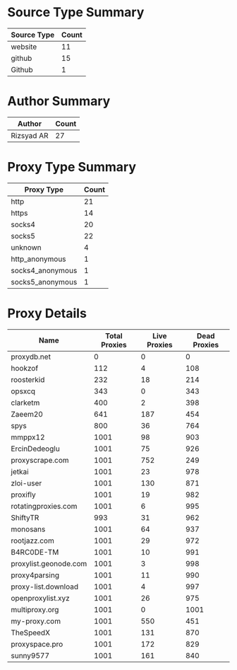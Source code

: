 # Source Type Summary

| Source Type | Count |
|-------------|-------|
| website | 11 |
| github | 15 |
| Github | 1 |


# Author Summary

| Author | Count |
|--------|-------|
| Rizsyad AR | 27 |


# Proxy Type Summary

| Proxy Type | Count |
|------------|-------|
| http | 21 |
| https | 14 |
| socks4 | 20 |
| socks5 | 22 |
| unknown | 4 |
| http_anonymous | 1 |
| socks4_anonymous | 1 |
| socks5_anonymous | 1 |


# Proxy Details

| Name | Total Proxies | Live Proxies | Dead Proxies |
|------|---------------|--------------|---------------|
| proxydb.net | 0 | 0 | 0 |
| hookzof | 112 | 4 | 108 |
| roosterkid | 232 | 18 | 214 |
| opsxcq | 343 | 0 | 343 |
| clarketm | 400 | 2 | 398 |
| Zaeem20 | 641 | 187 | 454 |
| spys | 800 | 36 | 764 |
| mmppx12 | 1001 | 98 | 903 |
| ErcinDedeoglu | 1001 | 75 | 926 |
| proxyscrape.com | 1001 | 752 | 249 |
| jetkai | 1001 | 23 | 978 |
| zloi-user | 1001 | 130 | 871 |
| proxifly | 1001 | 19 | 982 |
| rotatingproxies.com | 1001 | 6 | 995 |
| ShiftyTR | 993 | 31 | 962 |
| monosans | 1001 | 64 | 937 |
| rootjazz.com | 1001 | 29 | 972 |
| B4RC0DE-TM | 1001 | 10 | 991 |
| proxylist.geonode.com | 1001 | 3 | 998 |
| proxy4parsing | 1001 | 11 | 990 |
| proxy-list.download | 1001 | 4 | 997 |
| openproxylist.xyz | 1001 | 26 | 975 |
| multiproxy.org | 1001 | 0 | 1001 |
| my-proxy.com | 1001 | 550 | 451 |
| TheSpeedX | 1001 | 131 | 870 |
| proxyspace.pro | 1001 | 172 | 829 |
| sunny9577 | 1001 | 161 | 840 |
